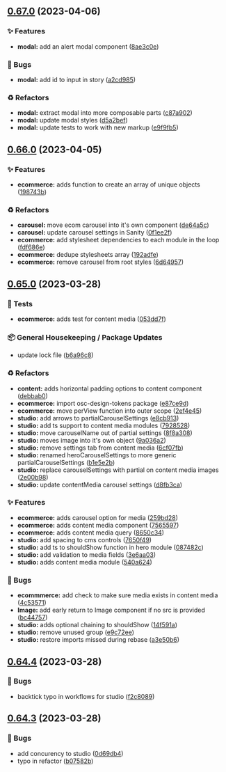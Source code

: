 ## [0.67.0](https://github.com/Open-Study-College/osc/compare/v0.66.0...v0.67.0) (2023-04-06)


### ✨ Features

* **modal:** add an alert modal component ([8ae3c0e](https://github.com/Open-Study-College/osc/commit/8ae3c0ef0ac6335333602a9e6e92c75877ea8e4a))


### 🐛 Bugs

* **modal:** add id to input in story ([a2cd985](https://github.com/Open-Study-College/osc/commit/a2cd985edffeb9b5e16b1926da34ada5e371a52d))


### ♻️ Refactors

* **modal:** extract modal into more composable parts ([c87a902](https://github.com/Open-Study-College/osc/commit/c87a90225c5ed703c14b181a91ff8189b1707ae7))
* **modal:** update modal styles ([d5a2bef](https://github.com/Open-Study-College/osc/commit/d5a2bef109e9be456f039169b649b379c77411b8))
* **modal:** update tests to work with new markup ([e9f9fb5](https://github.com/Open-Study-College/osc/commit/e9f9fb53fafa13c3e8fabf0100f86b2f38aa1789))

## [0.66.0](https://github.com/Open-Study-College/osc/compare/v0.65.0...v0.66.0) (2023-04-05)


### ✨ Features

* **ecommerce:** adds function to create an array of unique objects ([198743b](https://github.com/Open-Study-College/osc/commit/198743b2c43ac67d77f34b90b2988c39da802a64))


### ♻️ Refactors

* **carousel:** move ecom carousel into it's own component ([de64a5c](https://github.com/Open-Study-College/osc/commit/de64a5c8ef4c68110f256e8c97736ae7730fdc74))
* **carousel:** update carousel settings in Sanity ([0f1ee2f](https://github.com/Open-Study-College/osc/commit/0f1ee2f64620ab2b9557b48468af4db0a984188c))
* **ecommerce:** add stylesheet dependencies to each module in the  loop ([fdf686e](https://github.com/Open-Study-College/osc/commit/fdf686ee3dbb08e118c88957406d4ca60cbc9bc5))
* **ecommerce:** dedupe stylesheets array ([192adfe](https://github.com/Open-Study-College/osc/commit/192adfe22aff9e1c87a6d10884756d5fcc0e1062))
* **ecommerce:** remove carousel from root styles ([6d64957](https://github.com/Open-Study-College/osc/commit/6d64957fb2e89f9d2fc0ff173b001daeecac0548))

## [0.65.0](https://github.com/Open-Study-College/osc/compare/v0.64.4...v0.65.0) (2023-03-28)


### 🧪 Tests

* **ecommerce:** adds test for content media ([053dd7f](https://github.com/Open-Study-College/osc/commit/053dd7f68ddbe43992a66d49989aef2ad34d5548))


### 📦 General Housekeeping / Package Updates

* update lock file ([b6a96c8](https://github.com/Open-Study-College/osc/commit/b6a96c889fbf595b518fa7c670b29badb4e5fc54))


### ♻️ Refactors

* **content:** adds horizontal padding options to content component ([debbab0](https://github.com/Open-Study-College/osc/commit/debbab07d17c0dc95fe5f5375919d47c49c6842e))
* **ecommerce:** import osc-design-tokens package ([e87ce9d](https://github.com/Open-Study-College/osc/commit/e87ce9ddb4dd69041059ff823d023cb877b78b4b))
* **ecommerce:** move perView function into outer scope ([2ef4e45](https://github.com/Open-Study-College/osc/commit/2ef4e4586155e2384f4dda3a0832a977f3da410a))
* **studio:** add arrows to partialCarouselSettings ([e8cb913](https://github.com/Open-Study-College/osc/commit/e8cb9131fd1490172d3dac7265d6c4ad9b9c4f93))
* **studio:** add ts support to content media modules ([7928528](https://github.com/Open-Study-College/osc/commit/792852826e520cee8db92903c71c77233fd00097))
* **studio:** move carouselName out of partial settings ([8f8a308](https://github.com/Open-Study-College/osc/commit/8f8a3083918f8e900962d12190f849dac9a32862))
* **studio:** moves image into it's own object ([9a036a2](https://github.com/Open-Study-College/osc/commit/9a036a2bcd8adccfde7885f5d009c1125cfe789b))
* **studio:** remove settings tab from content media ([6cf07fb](https://github.com/Open-Study-College/osc/commit/6cf07fb5ed4430ecbbf90888ce23316aec9a233a))
* **studio:** renamed heroCarouselSettings to more generic partialCarouselSettings ([b1e5e2b](https://github.com/Open-Study-College/osc/commit/b1e5e2b9804d47c6436d2a91ba542993759c44f6))
* **studio:** replace carouselSettings with partial on content media images ([2e00b98](https://github.com/Open-Study-College/osc/commit/2e00b98efe43eb7cdd64673967ca0a8ead0781ae))
* **studio:** update contentMedia carousel settings ([d8fb3ca](https://github.com/Open-Study-College/osc/commit/d8fb3ca1f13102c0e474deb2bbc7feb6646010ce))


### ✨ Features

* **ecommerce:** adds carousel option for media ([259bd28](https://github.com/Open-Study-College/osc/commit/259bd2899c32a5cbd0c4850e45dd1d12f719e970))
* **ecommerce:** adds content media component ([7565597](https://github.com/Open-Study-College/osc/commit/75655975549b3791ecfba337b2ca78008b254d3c))
* **ecommerce:** adds content media query ([8650c34](https://github.com/Open-Study-College/osc/commit/8650c340ef48ea97044f5ade9667d0b69af403b5))
* **studio:** add spacing to cms controls ([7650f49](https://github.com/Open-Study-College/osc/commit/7650f49d01be32c847df2eef6b4bae0a4b1f7d50))
* **studio:** add ts to shouldShow function in hero module ([087482c](https://github.com/Open-Study-College/osc/commit/087482c72732ed6027326714c25af73f325a193e))
* **studio:** add validation to media fields ([3e6aa03](https://github.com/Open-Study-College/osc/commit/3e6aa0301f366eceb59620dfd1ac11e17263f633))
* **studio:** adds content media module ([540a624](https://github.com/Open-Study-College/osc/commit/540a6241e94e1eef7430b493dd37bcddd662ea58))


### 🐛 Bugs

* **ecommmerce:** add check to make sure media exists in content media ([4c53571](https://github.com/Open-Study-College/osc/commit/4c53571b4ef18d4be5bf749f3a4a893ab330b04e))
* **Image:** add early return to Image component if no src is provided ([bc44757](https://github.com/Open-Study-College/osc/commit/bc447579f70feb7a0e52108fd9a23da9ae0ac1c8))
* **studio:** adds optional chaining to shouldShow ([14f591a](https://github.com/Open-Study-College/osc/commit/14f591a0e16e313a5cd07802020457d4facd2034))
* **studio:** remove unused group ([e9c72ee](https://github.com/Open-Study-College/osc/commit/e9c72ee9a1009ff3144a995c6407798014f8a43e))
* **studio:** restore imports missed during rebase ([a3e50b6](https://github.com/Open-Study-College/osc/commit/a3e50b62f427f8f594ab0749cbec5903254234e4))

## [0.64.4](https://github.com/Open-Study-College/osc/compare/v0.64.3...v0.64.4) (2023-03-28)


### 🐛 Bugs

* backtick typo in workflows for studio ([f2c8089](https://github.com/Open-Study-College/osc/commit/f2c8089f40c966851f60a3732d60babfe3bd04ad))

## [0.64.3](https://github.com/Open-Study-College/osc/compare/v0.64.2...v0.64.3) (2023-03-28)


### 🐛 Bugs

* add concurency to studio ([0d69db4](https://github.com/Open-Study-College/osc/commit/0d69db43c11e55dfedf0b06fd2f726cdc2170ccf))
* typo in refactor ([b07582b](https://github.com/Open-Study-College/osc/commit/b07582ba64170cbe74c280442fb5aad4b871fbef))

